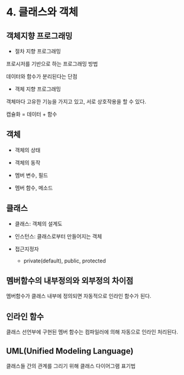 # 4. 클래스와 객체

## 객체지향 프로그래밍

- 절차 지향 프로그래밍

프로시저를 기반으로 하는 프로그래밍 방법

데이터와 함수가 분리된다는 단점

- 객체 지향 프로그래밍

객체마다 고유한 기능을 가지고 있고, 서로 상호작용을 할 수 있다.

캡슐화 = 데이터 + 함수

## 객체

- 객체의 상태

- 객체의 동작

- 멤버 변수, 필드

- 멤버 함수, 메소드

## 클래스

- 클래스: 객체의 설계도

- 인스턴스: 클래스로부터 만들어지는 객체

- 접근지정자
    - private(default), public, protected

## 멤버함수의 내부정의와 외부정의 차이점

멤버함수가 클래스 내부에 정의되면 자동적으로 인라인 함수가 된다.

## 인라인 함수

클래스 선언부에 구현된 멤버 함수는 컴파일러에 의해 자동으로 인라인 처리된다.

## UML(Unified Modeling Language)

클래스들 간의 관계를 그리기 위해 클래스 다이어그램 표기법
